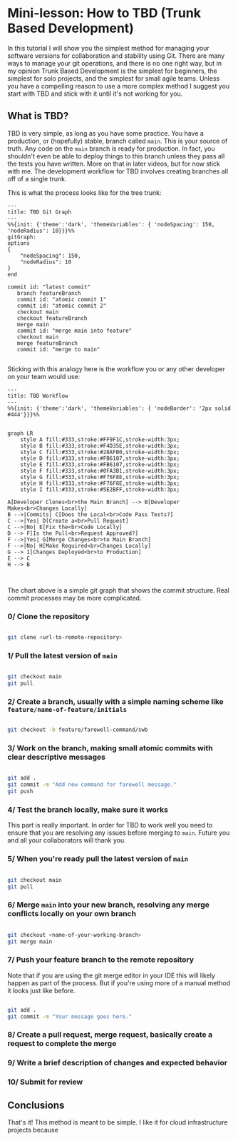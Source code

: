 # Mini-lesson: How to TBD (Trunk Based Development)

In this tutorial I will show you the simplest method for managing your software versions for collaboration and stability using Git. There are many ways to manage your git operations, and there is no one right way, but in my opinion Trunk Based Development is the simplest for beginners, the simplest for solo projects, and the simplest for small agile teams. Unless you have a compelling reason to use a more complex method I suggest you start with TBD and stick with it until it's not working for you.

## What is TBD?

TBD is very simple, as long as you have some practice. You have a production, or (hopefully) stable, branch called `main`. This is your source of truth. Any code on the `main` branch is ready for production. In fact, you shouldn't even be able to deploy things to this branch unless they pass all the tests you have written. More on that in later videos, but for now stick with me. The development workflow for TBD involves creating branches all off of a single trunk.

This is what the process looks like for the tree trunk:

```mermaid
---
title: TBD Git Graph
---
%%{init: {'theme':'dark', 'themeVariables': { 'nodeSpacing': 150, 'nodeRadius': 10}}}%%
gitGraph:
options
{
    "nodeSpacing": 150,
    "nodeRadius": 10
}
end

commit id: "latest commit"
   branch featureBranch
   commit id: "atomic commit 1"
   commit id: "atomic commit 2"
   checkout main
   checkout featureBranch
   merge main
   commit id: "merge main into feature"
   checkout main
   merge featureBranch
   commit id: "merge to main"


```

Sticking with this analogy here is the workflow you or any other developer on your team would use:

```mermaid
---
title: TBD Workflow
---
%%{init: {'theme':'dark', 'themeVariables': { 'nodeBorder': '2px solid #444'}}}%%


graph LR
    style A fill:#333,stroke:#FF9F1C,stroke-width:3px;
    style B fill:#333,stroke:#F4D35E,stroke-width:3px;
    style C fill:#333,stroke:#28AFB0,stroke-width:3px;
    style D fill:#333,stroke:#FB6107,stroke-width:3px;
    style E fill:#333,stroke:#FB6107,stroke-width:3px;
    style F fill:#333,stroke:#0FA3B1,stroke-width:3px;
    style G fill:#333,stroke:#F76F8E,stroke-width:3px;
    style H fill:#333,stroke:#F76F8E,stroke-width:3px;
    style I fill:#333,stroke:#5E2BFF,stroke-width:3px;

A[Developer Clones<br>the Main Branch] --> B[Developer Makes<br>Changes Locally]
B -->|Commits| C[Does the Local<br>Code Pass Tests?]
C -->|Yes| D[Create a<br>Pull Request]
C -->|No| E[Fix the<br>Code Locally]
D --> F[Is the Pull<br>Request Approved?]
F -->|Yes| G[Merge Changes<br>to Main Branch]
F -->|No| H[Make Required<br>Changes Locally]
G --> I[Changes Deployed<br>to Production]
E --> C
H --> B



```

The chart above is a simple git graph that shows the commit structure. Real commit processes may be more complicated.

### 0/ Clone the repository

```sh

git clone <url-to-remote-repository>

```

### 1/ Pull the latest version of `main`

```sh

git checkout main
git pull

```

### 2/ Create a branch, usually with a simple naming scheme like `feature/name-of-feature/initials`

```sh

git checkout -b feature/farewell-command/swb

```

### 3/ Work on the branch, making small atomic commits with clear descriptive messages

```sh

git add .
git commit -m "Add new command for farewell message."
git push

```

### 4/ Test the branch locally, make sure it works

This part is really important. In order for TBD to work well you need to ensure that you are resolving any issues before merging to `main`. Future you and all your collaborators will thank you.

### 5/ When you're ready pull the latest version of `main`

```sh

git checkout main
git pull

```

### 6/ Merge `main` into your new branch, resolving any merge conflicts locally on your own branch

```sh

git checkout <name-of-your-working-branch>
git merge main

```

### 7/ Push your feature branch to the remote repository

Note that if you are using the git merge editor in your IDE this will likely happen as part of the process. But if you're using more of a manual method it looks just like before.

```sh

git add .
git commit -m "Your message goes here."

```

### 8/ Create a pull request, merge request, basically create a request to complete the merge

### 9/ Write a brief description of changes and expected behavior

### 10/ Submit for review

## Conclusions

That's it! This method is meant to be simple. I like it for cloud infrastructure projects because
